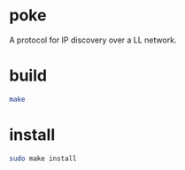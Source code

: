 # poke
A protocol for IP discovery over a LL network.

# build
```bash
make
```

# install
```bash
sudo make install
```
